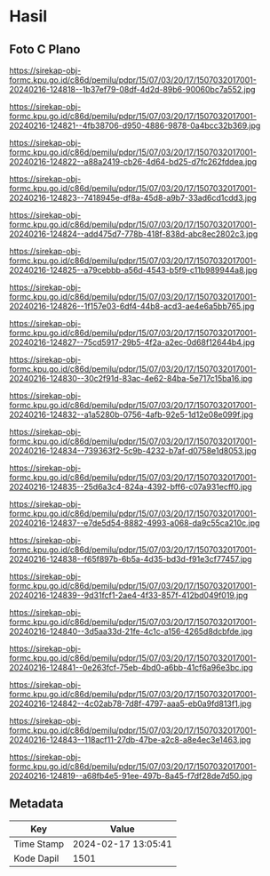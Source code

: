# Hasil

## Foto C Plano

https://sirekap-obj-formc.kpu.go.id/c86d/pemilu/pdpr/15/07/03/20/17/1507032017001-20240216-124818--1b37ef79-08df-4d2d-89b6-90060bc7a552.jpg

https://sirekap-obj-formc.kpu.go.id/c86d/pemilu/pdpr/15/07/03/20/17/1507032017001-20240216-124821--4fb38706-d950-4886-9878-0a4bcc32b369.jpg

https://sirekap-obj-formc.kpu.go.id/c86d/pemilu/pdpr/15/07/03/20/17/1507032017001-20240216-124822--a88a2419-cb26-4d64-bd25-d7fc262fddea.jpg

https://sirekap-obj-formc.kpu.go.id/c86d/pemilu/pdpr/15/07/03/20/17/1507032017001-20240216-124823--7418945e-df8a-45d8-a9b7-33ad6cd1cdd3.jpg

https://sirekap-obj-formc.kpu.go.id/c86d/pemilu/pdpr/15/07/03/20/17/1507032017001-20240216-124824--add475d7-778b-418f-838d-abc8ec2802c3.jpg

https://sirekap-obj-formc.kpu.go.id/c86d/pemilu/pdpr/15/07/03/20/17/1507032017001-20240216-124825--a79cebbb-a56d-4543-b5f9-c11b989944a8.jpg

https://sirekap-obj-formc.kpu.go.id/c86d/pemilu/pdpr/15/07/03/20/17/1507032017001-20240216-124826--1f157e03-6df4-44b8-acd3-ae4e6a5bb765.jpg

https://sirekap-obj-formc.kpu.go.id/c86d/pemilu/pdpr/15/07/03/20/17/1507032017001-20240216-124827--75cd5917-29b5-4f2a-a2ec-0d68f12644b4.jpg

https://sirekap-obj-formc.kpu.go.id/c86d/pemilu/pdpr/15/07/03/20/17/1507032017001-20240216-124830--30c2f91d-83ac-4e62-84ba-5e717c15ba16.jpg

https://sirekap-obj-formc.kpu.go.id/c86d/pemilu/pdpr/15/07/03/20/17/1507032017001-20240216-124832--a1a5280b-0756-4afb-92e5-1d12e08e099f.jpg

https://sirekap-obj-formc.kpu.go.id/c86d/pemilu/pdpr/15/07/03/20/17/1507032017001-20240216-124834--739363f2-5c9b-4232-b7af-d0758e1d8053.jpg

https://sirekap-obj-formc.kpu.go.id/c86d/pemilu/pdpr/15/07/03/20/17/1507032017001-20240216-124835--25d6a3c4-824a-4392-bff6-c07a931ecff0.jpg

https://sirekap-obj-formc.kpu.go.id/c86d/pemilu/pdpr/15/07/03/20/17/1507032017001-20240216-124837--e7de5d54-8882-4993-a068-da9c55ca210c.jpg

https://sirekap-obj-formc.kpu.go.id/c86d/pemilu/pdpr/15/07/03/20/17/1507032017001-20240216-124838--f65f897b-6b5a-4d35-bd3d-f91e3cf77457.jpg

https://sirekap-obj-formc.kpu.go.id/c86d/pemilu/pdpr/15/07/03/20/17/1507032017001-20240216-124839--9d31fcf1-2ae4-4f33-857f-412bd049f019.jpg

https://sirekap-obj-formc.kpu.go.id/c86d/pemilu/pdpr/15/07/03/20/17/1507032017001-20240216-124840--3d5aa33d-21fe-4c1c-a156-4265d8dcbfde.jpg

https://sirekap-obj-formc.kpu.go.id/c86d/pemilu/pdpr/15/07/03/20/17/1507032017001-20240216-124841--0e263fcf-75eb-4bd0-a6bb-41cf6a96e3bc.jpg

https://sirekap-obj-formc.kpu.go.id/c86d/pemilu/pdpr/15/07/03/20/17/1507032017001-20240216-124842--4c02ab78-7d8f-4797-aaa5-eb0a9fd813f1.jpg

https://sirekap-obj-formc.kpu.go.id/c86d/pemilu/pdpr/15/07/03/20/17/1507032017001-20240216-124843--118acf11-27db-47be-a2c8-a8e4ec3e1463.jpg

https://sirekap-obj-formc.kpu.go.id/c86d/pemilu/pdpr/15/07/03/20/17/1507032017001-20240216-124819--a68fb4e5-91ee-497b-8a45-f7df28de7d50.jpg


## Metadata

| Key        | Value               |
| ---------- | ------------------- |
| Time Stamp | 2024-02-17 13:05:41 |
| Kode Dapil | 1501                |



